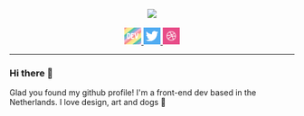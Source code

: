 <p align='center'>
  <a href="https://dribbble.com/Bruunke">
    <img height="300" src="https://cdn.dribbble.com/users/1473016/screenshots/9667200/media/c200152a9de487acae2dc5b78d313d23.jpg" />
  </a>
</p>

<p align='center'>
  <a href="https://dev.to/brunhildevink">
    <img height="30" src="https://github.com/brunhildevink/brunhildevink/blob/master/img/dev.png" />
  </a>

  <a href="https://twitter.com/bruunke">
    <img height="30" src="https://github.com/brunhildevink/brunhildevink/blob/master/img/twitter.png" />
  </a>

  <a href="https://dribbble.com/Bruunke">
    <img height="30" src="https://github.com/brunhildevink/brunhildevink/blob/master/img/dribbble.png" />
  </a>
</p>

 ---

### Hi there 👋

Glad you found my github profile! I'm a front-end dev based in the Netherlands. I love design, art and dogs 🐶


